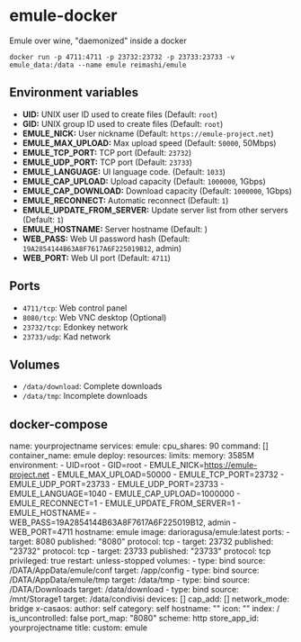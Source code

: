 # emule-docker
Emule over wine, "daemonized" inside a docker

`docker run -p 4711:4711 -p 23732:23732 -p 23733:23733 -v emule_data:/data --name emule reimashi/emule`

## Environment variables

- **UID:** UNIX user ID used to create files (Default: `root`)
- **GID:** UNIX group ID used to create files (Default: `root`)
- **EMULE_NICK:** User nickname (Default: `https://emule-project.net`)
- **EMULE_MAX_UPLOAD:** Max upload speed (Default: `50000`, 50Mbps)
- **EMULE_TCP_PORT:** TCP port (Default: `23732`)
- **EMULE_UDP_PORT:** TCP port (Default: `23733`)
- **EMULE_LANGUAGE:** UI language code. (Default: `1033`)
- **EMULE_CAP_UPLOAD:** Upload capacity (Default: `1000000`, 1Gbps)
- **EMULE_CAP_DOWNLOAD:** Download capacity (Default: `1000000`, 1Gbps)
- **EMULE_RECONNECT:** Automatic reconnect (Default: `1`)
- **EMULE_UPDATE_FROM_SERVER:** Update server list from other servers (Default: `1`)
- **EMULE_HOSTNAME:** Server hostname (Default: )
- **WEB_PASS:** Web UI password hash (Default: `19A2854144B63A8F7617A6F225019B12`, admin)
- **WEB_PORT:** Web UI port (Default: `4711`)

## Ports

- `4711/tcp`: Web control panel
- `8080/tcp`: Web VNC desktop (Optional)
- `23732/tcp`: Edonkey network
- `23733/udp`: Kad network

## Volumes

- `/data/download`: Complete downloads
- `/data/tmp`: Incomplete downloads

## docker-compose

name: yourprojectname
services:
  emule:
    cpu_shares: 90
    command: []
    container_name: emule
    deploy:
      resources:
        limits:
          memory: 3585M
    environment:
      - UID=root
      - GID=root
      - EMULE_NICK=https://emule-project.net
      - EMULE_MAX_UPLOAD=50000
      - EMULE_TCP_PORT=23732
      - EMULE_UDP_PORT=23733
      - EMULE_UDP_PORT=23733
      - EMULE_LANGUAGE=1040
      - EMULE_CAP_UPLOAD=1000000
      - EMULE_RECONNECT=1
      - EMULE_UPDATE_FROM_SERVER=1
      - EMULE_HOSTNAME=
      - WEB_PASS=19A2854144B63A8F7617A6F225019B12, admin
      - WEB_PORT=4711
    hostname: emule
    image: darioragusa/emule:latest
    ports:
      - target: 8080
        published: "8080"
        protocol: tcp
      - target: 23732
        published: "23732"
        protocol: tcp
      - target: 23733
        published: "23733"
        protocol: tcp
    privileged: true
    restart: unless-stopped
    volumes:
      - type: bind
        source: /DATA/AppData/emule/conf
        target: /app/config
      - type: bind
        source: /DATA/AppData/emule/tmp
        target: /data/tmp
      - type: bind
        source: /DATA/Downloads
        target: /data/download
      - type: bind
        source: /mnt/Storage1
        target: /data/condivisi
    devices: []
    cap_add: []
    network_mode: bridge
x-casaos:
  author: self
  category: self
  hostname: ""
  icon: ""
  index: /
  is_uncontrolled: false
  port_map: "8080"
  scheme: http
  store_app_id: yourprojectname
  title:
    custom: emule
